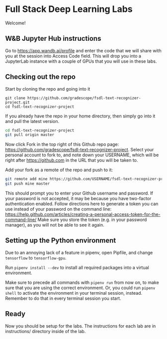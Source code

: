 # Full Stack Deep Learning Labs

Welcome!

## W&B Jupyter Hub instructions

Go to https://app.wandb.ai/profile and enter the code that we will share with you at the session into Access Code field.
This will drop you into a JupyterLab instance with a couple of GPUs that you will use in these labs.

## Checking out the repo

Start by cloning the repo and going into it

```
git clone https://github.com/gradescope/fsdl-text-recognizer-project.git
cd fsdl-text-recognizer-project
```

If you already have the repo in your home directory, then simply go into it and pull the latest version.

```sh
cd fsdl-text-recognizer-project
git pull origin master
```

Now click Fork in the top right of this Github repo page: https://github.com/gradescope/fsdl-text-recognizer-project.
Select your personal account to fork to, and note down your USERNAME, which will be right after https://github.com in the URL that you will be taken to.

Add your fork as a remote of the repo and push to it:

```sh
git remote add mine https://github.com/USERNAME/fsdl-text-recognizer-project.git
git push mine master
```

This should prompt you to enter your Github username and password.
If your password is not accepted, it may be because you have two-factor authentication enabled.
Follow directions here to generate a token you can use instead of your password on the command line: https://help.github.com/articles/creating-a-personal-access-token-for-the-command-line/
Make sure you store the token (e.g. in your password manager), as you will not be able to see it again.

## Setting up the Python environment

Due to an annoying lack of a feature in pipenv, open Pipfile, and change `tensorflow` to `tensorflow-gpu`.

Run `pipenv install --dev` to install all required packages into a virtual environment.

Make sure to precede all commands with `pipenv run` from now on, to make sure that you are using the correct environment.
Or, you could run `pipenv shell` to activate the environment in your terminal session, instead.
Remember to do that in every terminal session you start.

## Ready

Now you should be setup for the labs. The instructions for each lab are in instructions/ directory inside of the lab.

